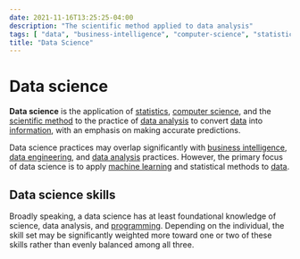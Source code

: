 ```yaml
---
date: 2021-11-16T13:25:25-04:00
description: "The scientific method applied to data analysis"
tags: [ "data", "business-intelligence", "computer-science", "statistics", "data-analysis" ]
title: "Data Science"
---
```


# Data science

**Data science** is the application of [statistics](statistics.md), [computer science](computer-science.md), and the [scientific method](science.md) to the practice of [data analysis](data-analysis.md) to convert [data](data.md) into [information](information.md), with an emphasis on making accurate predictions.

Data science practices may overlap significantly with [business intelligence](business-intelligence.md), [data engineering](data-engineering.md), and [data analysis](data-analysis.md) practices. However, the primary focus of data science is to apply [machine learning](machine-learning.md) and statistical methods to [data](data.md).

## Data science skills

Broadly speaking, a data science has at least foundational knowledge of science, data analysis, and [programming](software-engineering.md). Depending on the individual, the skill set may be significantly weighted more toward one or two of these skills rather than evenly balanced among all three.

